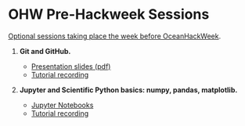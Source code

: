 # OHW Pre-Hackweek Sessions

[Optional sessions taking place the week before OceanHackWeek](https://oceanhackweek.github.io/ohw-resources/schedule/#pre-hackweek-optional-tutorials).

1. **Git and GitHub.** 
   - [Presentation slides (pdf)](https://github.com/oceanhackweek/ohw-preweek/tree/master/git-github-survival-guide)
   - [Tutorial recording](https://youtu.be/7nYFRixSV2c)

2. **Jupyter and Scientific Python basics: numpy, pandas, matplotlib.** 
   - [Jupyter Notebooks](https://github.com/oceanhackweek/ohw-preweek/tree/master/data-analysis-modules)
   - [Tutorial recording](https://youtu.be/CTUAgpvfze0)
